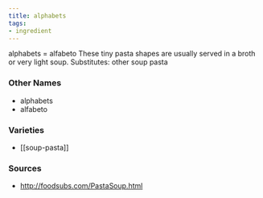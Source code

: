 ```yaml
---
title: alphabets
tags:
- ingredient
---
```

alphabets = alfabeto These tiny pasta shapes are usually served in a broth or very light soup. Substitutes: other soup pasta

### Other Names

* alphabets
* alfabeto

### Varieties

* [[soup-pasta]]

### Sources
* http://foodsubs.com/PastaSoup.html
